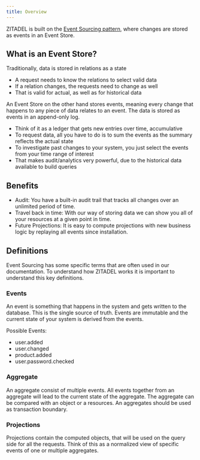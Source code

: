 ```yaml
---
title: Overview
---
```


ZITADEL is built on the [Event Sourcing pattern](../architecture/software),
where changes are stored as events in an Event Store.

## What is an Event Store?

Traditionally, data is stored in relations as a state

- A request needs to know the relations to select valid data
- If a relation changes, the requests need to change as well
- That is valid for actual, as well as for historical data

An Event Store on the other hand stores events, meaning every change that
happens to any piece of data relates to an event. The data is stored as events
in an append-only log.

- Think of it as a ledger that gets new entries over time, accumulative
- To request data, all you have to do is to sum the events as the summary
  reflects the actual state
- To investigate past changes to your system, you just select the events from
  your time range of interest
- That makes audit/analytics very powerful, due to the historical data available
  to build queries

## Benefits

- Audit: You have a built-in audit trail that tracks all changes over an
  unlimited period of time.
- Travel back in time: With our way of storing data we can show you all of your
  resources at a given point in time.
- Future Projections: It is easy to compute projections with new business logic
  by replaying all events since installation.

## Definitions

Event Sourcing has some specific terms that are often used in our documentation.
To understand how ZITADEL works it is important to understand this key
definitions.

### Events

An event is something that happens in the system and gets written to the
database. This is the single source of truth. Events are immutable and the
current state of your system is derived from the events.

Possible Events:

- user.added
- user.changed
- product.added
- user.password.checked

### Aggregate

An aggregate consist of multiple events. All events together from an aggregate
will lead to the current state of the aggregate. The aggregate can be compared
with an object or a resources. An aggregates should be used as transaction
boundary.

### Projections

Projections contain the computed objects, that will be used on the query side
for all the requests. Think of this as a normalized view of specific events of
one or multiple aggregates.
